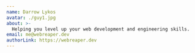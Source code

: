 ```yaml
---
name: Darrow Lykos
avatar: ./guy1.jpg
about: >-
  Helping you level up your web development and engineering skills.
email: me@webreaper.dev
authorLink: https://webreaper.dev
---
```


